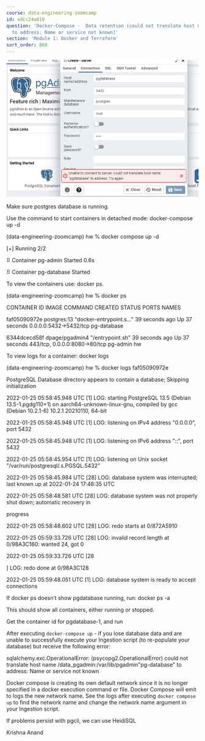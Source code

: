 ```yaml
---
course: data-engineering-zoomcamp
id: edcc24a810
question: 'Docker-Compose -  Data retention (could not translate host name "pg-database"
  to address: Name or service not known)'
section: 'Module 1: Docker and Terraform'
sort_order: 860
---
```


![Image](images/data-engineering-zoomcamp/image_dc508dc3.png)

Make sure postgres database is running.

​​Use the command to start containers in detached mode: docker-compose up -d

(data-engineering-zoomcamp) hw % docker compose up -d

[+] Running 2/2

⠿ Container pg-admin     Started                                                                                                                                                                      0.6s

⠿ Container pg-database  Started

To view the containers use: docker ps.

(data-engineering-zoomcamp) hw % docker ps

CONTAINER ID   IMAGE            COMMAND                  CREATED          STATUS          PORTS                           NAMES

faf05090972e   postgres:13      "docker-entrypoint.s…"   39 seconds ago   Up 37 seconds   0.0.0.0:5432->5432/tcp          pg-database

6344dcecd58f   dpage/pgadmin4   "/entrypoint.sh"         39 seconds ago   Up 37 seconds   443/tcp, 0.0.0.0:8080->80/tcp   pg-admin
hw

To view logs for a container: docker logs <containerid>

(data-engineering-zoomcamp) hw % docker logs faf05090972e

PostgreSQL Database directory appears to contain a database; Skipping initialization

2022-01-25 05:58:45.948 UTC [1] LOG:  starting PostgreSQL 13.5 (Debian 13.5-1.pgdg110+1) on aarch64-unknown-linux-gnu, compiled by gcc (Debian 10.2.1-6) 10.2.1 20210110, 64-bit

2022-01-25 05:58:45.948 UTC [1] LOG:  listening on IPv4 address "0.0.0.0", port 5432

2022-01-25 05:58:45.948 UTC [1] LOG:  listening on IPv6 address "::", port 5432

2022-01-25 05:58:45.954 UTC [1] LOG:  listening on Unix socket "/var/run/postgresql/.s.PGSQL.5432"

2022-01-25 05:58:45.984 UTC [28] LOG:  database system was interrupted; last known up at 2022-01-24 17:48:35 UTC

2022-01-25 05:58:48.581 UTC [28] LOG:  database system was not properly shut down; automatic recovery in

progress

2022-01-25 05:58:48.602 UTC [28] LOG:  redo starts at 0/872A5910

2022-01-25 05:59:33.726 UTC [28] LOG:  invalid record length at 0/98A3C160: wanted 24, got 0

2022-01-25 05:59:33.726 UTC [28

] LOG:  redo done at 0/98A3C128

2022-01-25 05:59:48.051 UTC [1] LOG:  database system is ready to accept connections

If docker ps doesn’t show pgdatabase running, run: docker ps -a

This should show all containers, either running or stopped.

Get the container id for pgdatabase-1, and run

After executing `docker-compose up` - if you lose database data and are unable to successfully execute your Ingestion script (to re-populate your database) but receive the following error:

sqlalchemy.exc.OperationalError: (psycopg2.OperationalError) could not translate host name /data_pgadmin:/var/lib/pgadmin"pg-database" to address: Name or service not known

Docker compose is creating its own default network since it is no longer specified in a docker execution command or file. Docker Compose will emit to logs the new network name. See the logs after executing `docker compose up` to find the network name and change the network name argument in your Ingestion script.

If problems persist with pgcli, we can use HeidiSQL

Krishna Anand

